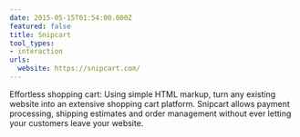 ```yaml
---
date: 2015-05-15T01:54:00.000Z
featured: false
title: Snipcart
tool_types:
- interaction
urls:
  website: https://snipcart.com/
---
```


Effortless shopping cart: Using simple HTML markup, turn any existing website into an extensive shopping cart platform. Snipcart allows payment processing, shipping estimates and order management without ever letting your customers leave your website.
